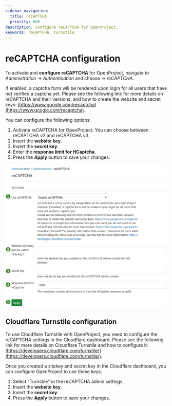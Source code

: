 ```yaml
---
sidebar_navigation:
  title: reCAPTCHA
  priority: 600
description: configure reCAPTCHA for OpenProject.
keywords: reCAPTCHA, turnstile
---
```

# reCAPTCHA configuration

To activate and **configure reCAPTCHA** for OpenProject, navigate to *Administration* -> *Authentication* and choose -> *reCAPTCHA.*

 If enabled, a captcha form will be rendered upon login for all users that have not verified a captcha yet. Please see the following link for more details on reCAPTCHA and their versions, and how to create the website and secret keys: [https://www.google.com/recaptcha](https://www.google.com/recaptcha).

You can configure the following options:

1. Activate reCAPTCHA for OpenProject. You can choose between reCAPTCHA v2 and reCAPTCHA v3.
2. Insert the **website key**.
3. Insert the **secret key**.
4. Enter the **response limit for HCaptcha**. 
5. Press the **Apply** button to save your changes.

![reCAPTCHA authentication settings in OpenProject administration](openproject_system_admin_guide_recaptcha.png)

## Cloudflare Turnstile configuration

To use Cloudflare Turnstile with OpenProject, you need to configure the reCAPTCHA settings in the Cloudflare dashboard. Please see the following link for more details on Cloudflare Turnstile and how to configure it: [https://developers.cloudflare.com/turnstile/](https://developers.cloudflare.com/turnstile/).

Once you created a sitekey and secret key in the Cloudflare dashboard, you can configure OpenProject to use these keys.

1. Select "Turnstile" in the reCAPTCHA admin settings.
2. Insert the **website key**.
3. Insert the **secret key**.
4. Press the **Apply** button to save your changes.

